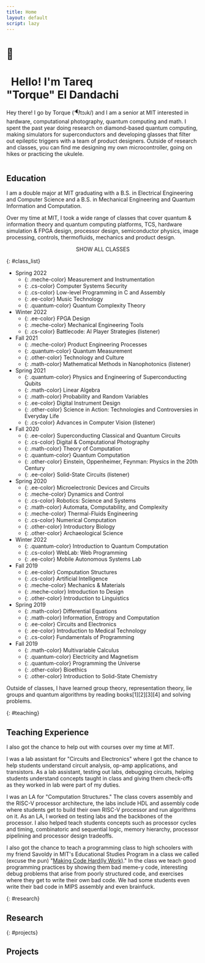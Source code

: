 ```yaml
---
title: Home
layout: default
script: lazy
---
```


<div id="header">
  <div class="emoji-block">
    <h1>👋</h1>
  </div>
  <div>
    <h1><div style="width: 12px; height: 10px; display: inline-block;"></div><b>Hello! I'm</b> Tareq<br/> "<span class="pop bold">Torque</span>" El Dandachi</h1>
  </div>
</div>

Hey there! I go by Torque (<a onclick="playAudio()"><span style="font-size: 15px; margin-right:-5px; transform: translateY(-3px);display: inline-block;">🔉</span>/tɔɹk/</a>)
and I am a senior at MIT interested in hardware, computational photography, quantum computing and math. I spent the past year doing
<span class="emoji-word research">research</span> on
<span class="emoji-word diamond">diamond</span>-based
quantum computing, making simulators for superconductors and developing
<span class="emoji-word glasses">glasses</span>
that filter out epileptic triggers with a team of product designers. Outside of research and classes, you can find me designing my own microcontroller, going on hikes or practicing the ukulele.

<div class="landscape">
  <img src="http://placekitten.com/700/400" alt="">
</div>

<h2 id="education">Education</h2>

I am a double major at MIT graduating with a
B.S. in <span class="bold ee-color">Electrical Engineering</span> and <span class="bold cs-color">Computer Science</span> and a
B.S. in <span class="bold meche-color">Mechanical Engineering</span> and <span class="bold quantum-color">Quantum Information and Computation</span>.

Over my time at MIT, I took a wide range of classes that cover quantum & information theory and quantum computing
platforms, TCS, hardware simulation & FPGA design, processor design, semiconductor physics, image processing, controls, thermofluids, mechanics and product design.

<span style="display: block; text-align: center"><a id="toggle_class_list" class="changing" onclick="toggleClassList()">SHOW ALL CLASSES</a></span>

{: #class_list}
- Spring 2022
  - {: .meche-color} Measurement and Instrumentation
  - {: .cs-color} Computer Systems Security
  - {: .cs-color} Low-level Programming in C and Assembly
  - {: .ee-color} Music Technology
  - {: .quantum-color} Quantum Complexity Theory
- Winter 2022
  - {: .ee-color} FPGA Design
  - {: .meche-color} Mechanical Engineering Tools
  - {: .cs-color} Battlecode: AI Player Strategies (listener)
- Fall 2021
  - {: .meche-color} Product Engineering Processes
  - {: .quantum-color} Quantum Measurement
  - {: .other-color} Technology and Culture
  - {: .math-color} Mathematical Methods in Nanophotonics (listener)
- Spring 2021
  - {: .quantum-color} Physics and Engineering of Superconducting Qubits
  - {: .math-color} Linear Algebra
  - {: .math-color} Probability and Random Variables
  - {: .ee-color} Digital Instrument Design
  - {: .other-color} Science in Action: Technologies and Controversies in Everyday Life
  - {: .cs-color} Advances in Computer Vision (listener)
- Fall 2020
  - {: .ee-color} Superconducting Classical and Quantum Circuits
  - {: .cs-color} Digital & Computational Photography
  - {: .math-color} Theory of Computation
  - {: .quantum-color} Quantum Computation
  - {: .other-color} Einstein, Oppenheimer, Feynman: Physics in the 20th Century
  - {: .ee-color} Solid-State Circuits (listener)
- Spring 2020
  - {: .ee-color} Microelectronic Devices and Circuits
  - {: .meche-color} Dynamics and Control
  - {: .cs-color} Robotics: Science and Systems
  - {: .math-color} Automata, Computability, and Complexity
  - {: .meche-color} Thermal-Fluids Engineering
  - {: .cs-color} Numerical Computation
  - {: .other-color} Introductory Biology
  - {: .other-color} Archaeological Science
- Winter 2022
  - {: .quantum-color} Introduction to Quantum Computation
  - {: .cs-color} WebLab: Web Programming
  - {: .ee-color} Mobile Autonomous Systems Lab
- Fall 2019
  - {: .ee-color} Computation Structures
  - {: .cs-color} Artificial Intelligence
  - {: .meche-color} Mechanics & Materials
  - {: .meche-color} Introduction to Design
  - {: .other-color} Introduction to Linguistics
- Spring 2019
  - {: .math-color} Differential Equations
  - {: .math-color} Information, Entropy and Computation
  - {: .ee-color} Circuits and Electronics
  - {: .ee-color} Introduction to Medical Technology
  - {: .cs-color} Fundamentals of Programming
- Fall 2019
  - {: .math-color} Multivariable Calculus
  - {: .quantum-color} Electricity and Magnetism
  - {: .quantum-color} Programming the Universe
  - {: .other-color} Bioethics
  - {: .other-color} Introduction to Solid-State Chemistry

Outside of classes, I have learned group theory, representation theory, lie groups and quantum algorithms
by reading books[1][2][3][4] and solving problems.

{: #teaching}
## Teaching Experience

I also got the chance to help out with courses over my time at MIT.

I was a lab assistant for "Circuits and Electronics" where I got the chance to help students understand circuit analysis, op-amp applications, and transistors. As a lab assistant, testing out labs, debugging circuits, helping students understand concepts taught in class and giving them check-offs as they worked in lab were part of my duties.

I was an LA for "Computation Structures." The class covers assembly and the RISC-V processor architecture, the labs include HDL and assembly code where students get to build their own
RISC-V processor and run algorithms on it.
As an LA, I worked on testing labs and the backbones of the processor. I also helped teach students concepts
such as processor cycles and timing, combinatoric and sequential logic, memory hierarchy, processor pipelining and processor design tradeoffs.

I also got the chance to teach a programming class to high schoolers with my friend Savoldy
in MIT's Educational Studies Program in a class we called (excuse the pun) "[Making Code Hard(ly Work)](https://github.com/tareqdandachi/MIT-Splash-2019-Making-Code-Hardly-Work)."
In the class we teach good programming practices by showing them bad meme-y code, interesting debug problems that arise from poorly structured code,
and exercises where they get to write their own bad code. We had some students even write their bad code in
MIPS assembly and even brainfuck.

{: #research}
## Research



{: #projects}
## Projects
